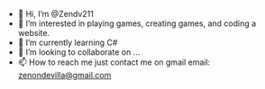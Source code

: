- 👋 Hi, I’m @Zendv211
- 👀 I’m interested in playing games, creating games, and coding a website.
- 🌱 I’m currently learning C#
- 💞️ I’m looking to collaborate on ...
- 📫 How to reach me just contact me on gmail email: zenondevilla@gmail.com

<!---
Zendv211/Zendv211 is a ✨ special ✨ repository because its `README.md` (this file) appears on your GitHub profile.
You can click the Preview link to take a look at your changes.
--->
